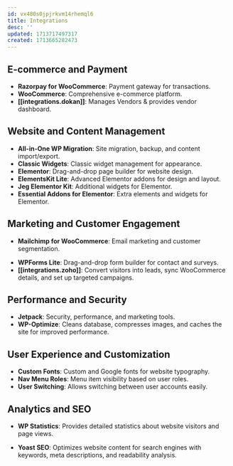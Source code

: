 ```yaml
---
id: vx480s0jpjrkvm14rhemql6
title: Integrations
desc: ''
updated: 1713717497317
created: 1713665282473
---
```


## E-commerce and Payment

- **Razorpay for WooCommerce**: Payment gateway for transactions.
- **WooCommerce**: Comprehensive e-commerce platform.
- **[[integrations.dokan]]**: Manages Vendors & provides vendor dashboard.
<!-- - **WC Vendors Marketplace**: Marketplace creation with vendor management. -->
<!-- - **WC Captcha**: Adds captcha to WooCommerce forms to prevent spam and secure the site from bots. -->

## Website and Content Management

- **All-in-One WP Migration**: Site migration, backup, and content import/export.
- **Classic Widgets**: Classic widget management for appearance.
- **Elementor**: Drag-and-drop page builder for website design.
- **ElementsKit Lite**: Advanced Elementor addons for design and layout.
- **Jeg Elementor Kit**: Additional widgets for Elementor.
- **Essential Addons for Elementor**: Extra elements and widgets for Elementor.

## Marketing and Customer Engagement

<!-- - **Contact Form 7**: Creation of contact forms. -->
- **Mailchimp for WooCommerce**: Email marketing and customer segmentation.
<!-- - SMSAlert - WooCommerce: SMS notifications for orders and customer engagement. -->
- **WPForms Lite**: Drag-and-drop form builder for contact and surveys.
- **[[integrations.zoho]]**: Convert visitors into leads, sync WooCommerce details, and set up targeted campaigns.

## Performance and Security

- **Jetpack**: Security, performance, and marketing tools.
- **WP-Optimize**: Cleans database, compresses images, and caches the site for improved performance.
<!-- - WP Super Cache: Generates static HTML files for faster load times. -->
<!-- - WP Armour – Honeypot Anti-Spam: Protects forms from spam using the honeypot technique. -->

## User Experience and Customization

- **Custom Fonts**: Custom and Google fonts for website typography.
- **Nav Menu Roles**: Menu item visibility based on user roles.
- **User Switching**: Allows switching between user accounts easily.

## Analytics and SEO

- **WP Statistics**: Provides detailed statistics about website visitors and page views.
<!-- - **Site Kit by Google**: Integrates insights from Google Analytics, Search Console, AdSense, and PageSpeed Insights. -->
- **Yoast SEO**: Optimizes website content for search engines with keywords, meta descriptions, and readability analysis.
